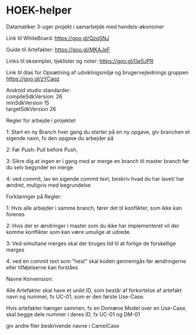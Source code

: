 # HOEK-helper
Datamatiker 3-uger projekt i samarbejde med handels-økonomer

Link til WhiteBoard:
https://goo.gl/QzqSNJ

Guide til Artefakter: 
https://goo.gl/MKAJeF

Links til eksempler, tjeklister og noter:
https://goo.gl/Ge5JPR

Link til dias for Opsætning af udviklingsmiljø og brugervejlednings gruppen
https://goo.gl/zYCaoz


Android studio standarder: <br>
compileSdkVersion: 26 <br>
minSdkVersion 15 <br>
targetSdkVersion 26 <br>

Regler for arbejde i projektet

1: Start en ny Branch hver gang du starter på en ny opgave, giv branchen et sigende navn, fx den opgave du arbejder på

2: Før Push:  Pull before Push,

3: Sikre dig at ingen er i gang med ar merge en branch til master branch før du selv begynder en merge

4: ved commit, lav en sigende commit text, beskriv hvad du har lavet/ har ændret, muligvis med begrundelse


Forklaringer på Regler:

1: Hvis alle arbejder i samme branch, fører det til konflikter, som ikke kan forenes

2: Hvis der er ændringer i master som du ikke har implementeret vil der komme konflikter som kan være umulige at udrede.

3: Ved simultane merges skal der bruges tid til at forlige de forskellige marges

4: ved en commit text som "hest" skal koden gennemgås før ændringerne eller tilføjelserne kan forståes

Navne Konvension:

Alle Artefakter skal have et unikt ID, som består af forkortelse af artefakt navn og nummer, fx UC-01, som er den første Use-Case.

Hvis artefakter hænger sammen, fx en Domæne Model over en Use-Case, skal begge dele nummer i deres ID, fx UC-01 og DM-01

giv andre filer beskrivende navne i CamelCase
